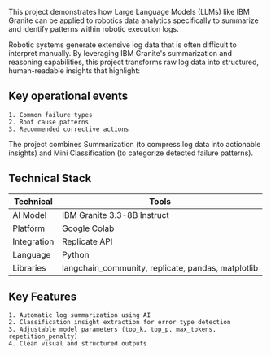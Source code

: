 This project demonstrates how Large Language Models (LLMs) like IBM Granite can be applied to robotics data analytics  specifically to summarize and identify patterns within robotic execution logs.

Robotic systems generate extensive log data that is often difficult to interpret manually.
By leveraging IBM Granite's summarization and reasoning capabilities, this project transforms raw log data into structured, human-readable insights that highlight:

##  Key operational events

    1. Common failure types
    2. Root cause patterns
    3. Recommended corrective actions

The project combines Summarization (to compress log data into actionable insights) and Mini Classification (to categorize detected failure patterns).

## Technical Stack

| Technical | Tools |
|------|--------------|
| AI Model | IBM Granite 3.3-8B Instruct |
| Platform | Google Colab |
| Integration | Replicate API |
| Language | Python |
| Libraries | langchain_community, replicate, pandas, matplotlib |



## Key Features

    1. Automatic log summarization using AI
    2. Classification insight extraction for error type detection
    3. Adjustable model parameters (top_k, top_p, max_tokens, repetition_penalty)
    4. Clean visual and structured outputs
